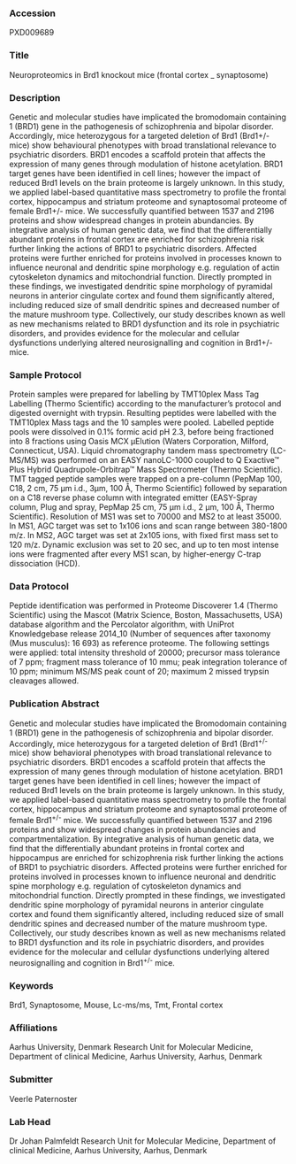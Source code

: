 ### Accession
PXD009689

### Title
Neuroproteomics in Brd1 knockout mice (frontal cortex _ synaptosome)

### Description
Genetic and molecular studies have implicated the bromodomain containing 1 (BRD1) gene in the pathogenesis of schizophrenia and bipolar disorder. Accordingly, mice heterozygous for a targeted deletion of Brd1 (Brd1+/- mice) show behavioural phenotypes with broad translational relevance to psychiatric disorders. BRD1 encodes a scaffold protein that affects the expression of many genes through modulation of histone acetylation. BRD1 target genes have been identified in cell lines; however the impact of reduced Brd1 levels on the brain proteome is largely unknown. In this study, we applied label-based quantitative mass spectrometry to profile the frontal cortex, hippocampus and striatum proteome and synaptosomal proteome of female Brd1+/- mice. We successfully quantified between 1537 and 2196 proteins and show widespread changes in protein abundancies. By integrative analysis of human genetic data, we find that the differentially abundant proteins in frontal cortex are enriched for schizophrenia risk further linking the actions of BRD1 to psychiatric disorders. Affected proteins were further enriched for proteins involved in processes known to influence neuronal and dendritic spine morphology e.g. regulation of actin cytoskeleton dynamics and mitochondrial function. Directly prompted in these findings, we investigated dendritic spine morphology of pyramidal neurons in anterior cingulate cortex and found them significantly altered, including reduced size of small dendritic spines and decreased number of the mature mushroom type. Collectively, our study describes known as well as new mechanisms related to BRD1 dysfunction and its role in psychiatric disorders, and provides evidence for the molecular and cellular dysfunctions underlying altered neurosignalling and cognition in Brd1+/- mice.

### Sample Protocol
Protein samples were prepared for labelling by TMT10plex Mass Tag Labelling (Thermo Scientific) according to the manufacturer’s protocol and digested overnight with trypsin. Resulting peptides were labelled with the TMT10plex Mass tags and the 10 samples were pooled. Labelled peptide pools were dissolved in 0.1% formic acid pH 2.3, before being fractioned into 8 fractions using Oasis MCX µElution (Waters Corporation, Milford, Connecticut, USA). Liquid chromatography tandem mass spectrometry (LC-MS/MS) was performed on an EASY nanoLC-1000 coupled to Q Exactive™ Plus Hybrid Quadrupole-Orbitrap™ Mass Spectrometer (Thermo Scientific). TMT tagged peptide samples were trapped on a pre-column (PepMap 100, C18, 2 cm, 75 µm i.d., 3µm, 100 Å, Thermo Scientific) followed by separation on a C18 reverse phase column with integrated emitter (EASY-Spray column, Plug and spray, PepMap 25 cm, 75 μm i.d., 2 μm, 100 Å, Thermo Scientific). Resolution of MS1 was set to 70000 and MS2 to at least 35000. In MS1, AGC target was set to 1x106 ions and scan range between 380-1800 m/z. In MS2, AGC target was set at 2x105 ions, with fixed first mass set to 120 m/z. Dynamic exclusion was set to 20 sec, and up to ten most intense ions were fragmented after every MS1 scan, by higher-energy C-trap dissociation (HCD).

### Data Protocol
Peptide identification was performed in Proteome Discoverer 1.4 (Thermo Scientific) using the Mascot (Matrix Science, Boston, Massachusetts, USA) database algorithm and the Percolator algorithm, with UniProt Knowledgebase release 2014_10 (Number of sequences after taxonomy (Mus musculus): 16 693) as reference proteome. The following settings were applied: total intensity threshold of 20000; precursor mass tolerance of 7 ppm; fragment mass tolerance of 10 mmu; peak integration tolerance of 10 ppm; minimum MS/MS peak count of 20; maximum 2 missed trypsin cleavages allowed.

### Publication Abstract
Genetic and molecular studies have implicated the Bromodomain containing 1 (BRD1) gene in the pathogenesis of schizophrenia and bipolar disorder. Accordingly, mice heterozygous for a targeted deletion of Brd1 (Brd1<sup>+/-</sup> mice) show behavioral phenotypes with broad translational relevance to psychiatric disorders. BRD1 encodes a scaffold protein that affects the expression of many genes through modulation of histone acetylation. BRD1 target genes have been identified in cell lines; however the impact of reduced Brd1 levels on the brain proteome is largely unknown. In this study, we applied label-based quantitative mass spectrometry to profile the frontal cortex, hippocampus and striatum proteome and synaptosomal proteome of female Brd1<sup>+/-</sup> mice. We successfully quantified between 1537 and 2196 proteins and show widespread changes in protein abundancies and compartmentalization. By integrative analysis of human genetic data, we find that the differentially abundant proteins in frontal cortex and hippocampus are enriched for schizophrenia risk further linking the actions of BRD1 to psychiatric disorders. Affected proteins were further enriched for proteins involved in processes known to influence neuronal and dendritic spine morphology e.g. regulation of cytoskeleton dynamics and mitochondrial function. Directly prompted in these findings, we investigated dendritic spine morphology of pyramidal neurons in anterior cingulate cortex and found them significantly altered, including reduced size of small dendritic spines and decreased number of the mature mushroom type. Collectively, our study describes known as well as new mechanisms related to BRD1 dysfunction and its role in psychiatric disorders, and provides evidence for the molecular and cellular dysfunctions underlying altered neurosignalling and cognition in Brd1<sup>+/-</sup> mice.

### Keywords
Brd1, Synaptosome, Mouse, Lc-ms/ms, Tmt, Frontal cortex

### Affiliations
Aarhus University, Denmark
Research Unit for Molecular Medicine, Department of clinical Medicine, Aarhus University, Aarhus, Denmark

### Submitter
Veerle Paternoster

### Lab Head
Dr Johan Palmfeldt
Research Unit for Molecular Medicine, Department of clinical Medicine, Aarhus University, Aarhus, Denmark


